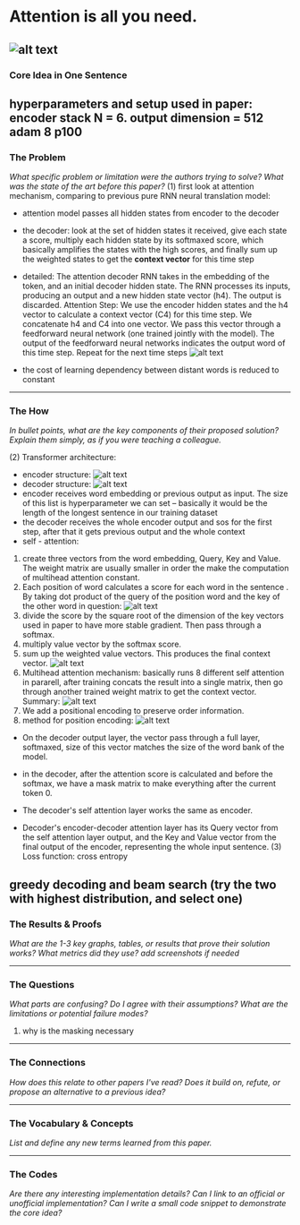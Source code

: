 # Attention is all you need.

![alt text](image-4.png)
---

### Core Idea in One Sentence

hyperparameters and setup used in paper: 
encoder stack N = 6.
output dimension = 512
adam
8 p100
---

### The Problem

*What specific problem or limitation were the authors trying to solve? What was the state of the art before this paper?*
(1) first look at attention mechanism, comparing to previous pure RNN neural translation model:
- attention model passes all hidden states from encoder to the decoder
- the decoder: look at the set of hidden states it received, give each state a score, multiply each hidden state by its softmaxed score, which basically amplifies the states with the high scores, and finally sum up the weighted states to get the **context vector** for this time step
- detailed: 
    The attention decoder RNN takes in the embedding of the <END> token, and an initial decoder hidden state.
    The RNN processes its inputs, producing an output and a new hidden state vector (h4). The output is discarded.
    Attention Step: We use the encoder hidden states and the h4 vector to calculate a context vector (C4) for this time step.
    We concatenate h4 and C4 into one vector.
    We pass this vector through a feedforward neural network (one trained jointly with the model).
    The output of the feedforward neural networks indicates the output word of this time step.
    Repeat for the next time steps
![alt text](image.png) 

- the cost of learning dependency between distant words is reduced to constant
---

### The How

*In bullet points, what are the key components of their proposed solution? Explain them simply, as if you were teaching a colleague.*

(2) Transformer architecture:
- encoder structure: ![alt text](image-1.png)
- decoder structure: ![alt text](image-2.png)
- encoder receives word embedding or previous output as input. The size of this list is hyperparameter we can set – basically it would be the length of the longest sentence in our training dataset
- the decoder receives the whole encoder output and sos for the first step, after that it gets previous output and the whole context
- self - attention: 
1. create three vectors from the word embedding, Query, Key and Value. The weight matrix are usually smaller in order the make the computation of multihead attention constant.
2. Each position of word calculates a score for each word in the sentence . By taking dot product of the query of the position word and the key of the other word in question:   ![alt text](image-3.png)
3. divide the score by the square root of the dimension of the key vectors used in paper to have more stable gradient. Then pass through a softmax. 
4. multiply value vector by the softmax score.
5. sum up the weighted value vectors. This produces the final context vector.
![alt text](image-5.png)
6. Multihead attention mechanism: basically runs 8 different self attention in pararell, after training concats the result into a single matrix, then go through another trained weight matrix to get the context vector.
Summary: ![alt text](image-6.png)
7. We add a positional encoding to preserve order information.
8. method for position encoding: ![alt text](image-7.png)

- On the decoder output layer, the vector pass through a full layer, softmaxed, size of this vector matches the size of the word bank of the model. 

- in the decoder, after the attention score is calculated and before the softmax, we have a mask matrix to make everything after the current token 0. 
- The decoder's self attention layer works the same as encoder.
- Decoder's encoder-decoder attention layer has its Query vector from the self attention layer output, and the Key and Value vector from the final output of the encoder, representing the whole input sentence. 
(3) Loss function: cross entropy

greedy decoding and beam search (try the two with highest distribution, and select one)
---

### The Results & Proofs

*What are the 1-3 key graphs, tables, or results that prove their solution works? What metrics did they use? add screenshots if needed*


---

### The Questions 

*What parts are confusing? Do I agree with their assumptions? What are the limitations or potential failure modes?*

1. why is the masking necessary

---

### The Connections

*How does this relate to other papers I've read? Does it build on, refute, or propose an alternative to a previous idea?*


---

###  The Vocabulary & Concepts

*List and define any new terms learned from this paper.*



---

### The Codes

*Are there any interesting implementation details? Can I link to an official or unofficial implementation? Can I write a small code snippet to demonstrate the core idea?*

  ```python

  ```